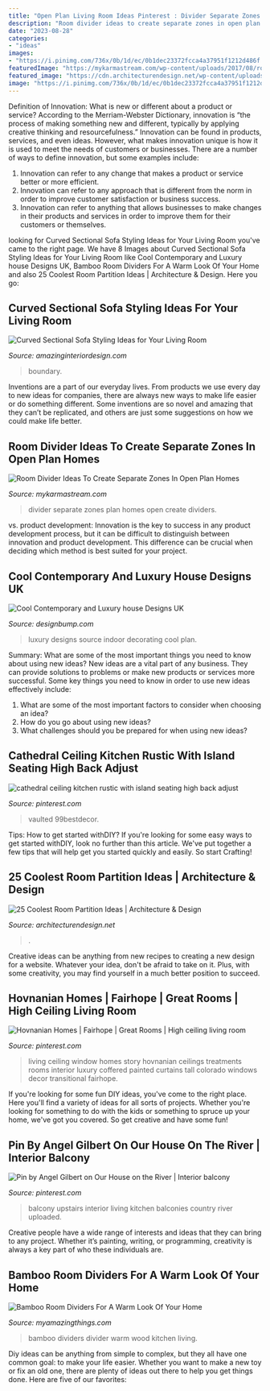 ```yaml
---
title: "Open Plan Living Room Ideas Pinterest : Divider Separate Zones Plan Homes Open Create Dividers"
description: "Room divider ideas to create separate zones in open plan homes"
date: "2023-08-28"
categories:
- "ideas"
images:
- "https://i.pinimg.com/736x/0b/1d/ec/0b1dec23372fcca4a37951f1212d486f.jpg"
featuredImage: "https://mykarmastream.com/wp-content/uploads/2017/08/room-divider-11.jpg"
featured_image: "https://cdn.architecturendesign.net/wp-content/uploads/2014/08/3137.jpg"
image: "https://i.pinimg.com/736x/0b/1d/ec/0b1dec23372fcca4a37951f1212d486f.jpg"
---
```



Definition of Innovation: What is new or different about a product or service?
According to the Merriam-Webster Dictionary, innovation is “the process of making something new and different, typically by applying creative thinking and resourcefulness.” Innovation can be found in products, services, and even ideas. However, what makes innovation unique is how it is used to meet the needs of customers or businesses. There are a number of ways to define innovation, but some examples include: 
1. Innovation can refer to any change that makes a product or service better or more efficient.
2. Innovation can refer to any approach that is different from the norm in order to improve customer satisfaction or business success.
3. Innovation can refer to anything that allows businesses to make changes in their products and services in order to improve them for their customers or themselves.

	

		
looking for Curved Sectional Sofa Styling Ideas for Your Living Room you've came to the right page. We have 8 Images about Curved Sectional Sofa Styling Ideas for Your Living Room like Cool Contemporary and Luxury house Designs UK, Bamboo Room Dividers For A Warm Look Of Your Home and also 25 Coolest Room Partition Ideas | Architecture &amp; Design. Here you go:
		
    
## Curved Sectional Sofa Styling Ideas For Your Living Room

<img loading=lazy src="https://www.amazinginteriordesign.com/wp-content/uploads/2018/10/5.jpg" onerror="this.onerror=null;this.src='https://tse4.mm.bing.net/th?id=OIP.yoq-VW5O827Syhb7eFg4LgHaJ5&amp;pid=15.1';" alt="Curved Sectional Sofa Styling Ideas for Your Living Room">

_Source: amazinginteriordesign.com_

>boundary. 

	

Inventions are a part of our everyday lives. From products we use every day to new ideas for companies, there are always new ways to make life easier or do something different. Some inventions are so novel and amazing that they can’t be replicated, and others are just some suggestions on how we could make life better.

    
## Room Divider Ideas To Create Separate Zones In Open Plan Homes

<img loading=lazy src="https://mykarmastream.com/wp-content/uploads/2017/08/room-divider-11.jpg" onerror="this.onerror=null;this.src='https://tse4.mm.bing.net/th?id=OIP.Swc6PkQPjEOOjANFNj0eKQHaLl&amp;pid=15.1';" alt="Room Divider Ideas To Create Separate Zones In Open Plan Homes">

_Source: mykarmastream.com_

>divider separate zones plan homes open create dividers. 

	

vs. product development:
Innovation is the key to success in any product development process, but it can be difficult to distinguish between innovation and product development. This difference can be crucial when deciding which method is best suited for your project.

    
## Cool Contemporary And Luxury House Designs UK

<img loading=lazy src="https://cdn.designbump.com/wp-content/uploads/2015/11/open-plan-house-with-an-indoor-swimming-pool.jpg" onerror="this.onerror=null;this.src='https://tse4.mm.bing.net/th?id=OIP.qkwOsSYJOmyZf8c0OavkAQHaLG&amp;pid=15.1';" alt="Cool Contemporary and Luxury house Designs UK">

_Source: designbump.com_

>luxury designs source indoor decorating cool plan. 

	

Summary: What are some of the most important things you need to know about using new ideas?
New ideas are a vital part of any business. They can provide solutions to problems or make new products or services more successful. Some key things you need to know in order to use new ideas effectively include:
1. What are some of the most important factors to consider when choosing an idea?
2. How do you go about using new ideas?
3. What challenges should you be prepared for when using new ideas?

    
## Cathedral Ceiling Kitchen Rustic With Island Seating High Back Adjust

<img loading=lazy src="https://i.pinimg.com/736x/0b/1d/ec/0b1dec23372fcca4a37951f1212d486f.jpg" onerror="this.onerror=null;this.src='https://tse1.mm.bing.net/th?id=OIP.qIc6g-LROTvTvH27QpnkoAHaLH&amp;pid=15.1';" alt="cathedral ceiling kitchen rustic with island seating high back adjust">

_Source: pinterest.com_

>vaulted 99bestdecor. 

	

Tips: How to get started withDIY?
If you're looking for some easy ways to get started withDIY, look no further than this article. We've put together a few tips that will help get you started quickly and easily. So start Crafting!

    
## 25 Coolest Room Partition Ideas | Architecture &amp; Design

<img loading=lazy src="https://cdn.architecturendesign.net/wp-content/uploads/2014/08/3137.jpg" onerror="this.onerror=null;this.src='https://tse2.mm.bing.net/th?id=OIP.0U4_h8rUDRzr4zKdHGWjhgHaLK&amp;pid=15.1';" alt="25 Coolest Room Partition Ideas | Architecture &amp; Design">

_Source: architecturendesign.net_

>. 

	

Creative ideas can be anything from new recipes to creating a new design for a website. Whatever your idea, don't be afraid to take on it. Plus, with some creativity, you may find yourself in a much better position to succeed.

    
## Hovnanian Homes | Fairhope | Great Rooms | High Ceiling Living Room

<img loading=lazy src="https://i.pinimg.com/736x/b0/df/58/b0df5886a5fa738ec72f0a821ebded2c--coffered-ceilings-high-ceilings.jpg" onerror="this.onerror=null;this.src='https://tse4.mm.bing.net/th?id=OIP.Ea0KdMKXv-BiAwCU6b0G-AHaLH&amp;pid=15.1';" alt="Hovnanian Homes | Fairhope | Great Rooms | High ceiling living room">

_Source: pinterest.com_

>living ceiling window homes story hovnanian ceilings treatments rooms interior luxury coffered painted curtains tall colorado windows decor transitional fairhope. 

	

If you're looking for some fun DIY ideas, you've come to the right place. Here you'll find a variety of ideas for all sorts of projects. Whether you're looking for something to do with the kids or something to spruce up your home, we've got you covered. So get creative and have some fun!

    
## Pin By Angel Gilbert On Our House On The River | Interior Balcony

<img loading=lazy src="https://i.pinimg.com/736x/08/25/43/082543b9a8747bc405f6fb2f18669529--interior-balcony-wishlist-shopping.jpg" onerror="this.onerror=null;this.src='https://tse3.mm.bing.net/th?id=OIP._B6iIzACqQMg-Cuh3-ecMwHaJ3&amp;pid=15.1';" alt="Pin by Angel Gilbert on Our House on the River | Interior balcony">

_Source: pinterest.com_

>balcony upstairs interior living kitchen balconies country river uploaded. 

	

Creative people have a wide range of interests and ideas that they can bring to any project. Whether it’s painting, writing, or programming, creativity is always a key part of who these individuals are.

    
## Bamboo Room Dividers For A Warm Look Of Your Home

<img loading=lazy src="http://myamazingthings.com/wp-content/uploads/2017/02/room-divider-669x1024.jpg" onerror="this.onerror=null;this.src='https://tse1.mm.bing.net/th?id=OIP.SlNmQngnS-yNQdHbgAzoSAHaLV&amp;pid=15.1';" alt="Bamboo Room Dividers For A Warm Look Of Your Home">

_Source: myamazingthings.com_

>bamboo dividers divider warm wood kitchen living. 

	

Diy ideas can be anything from simple to complex, but they all have one common goal: to make your life easier. Whether you want to make a new toy or fix an old one, there are plenty of ideas out there to help you get things done. Here are five of our favorites: 

